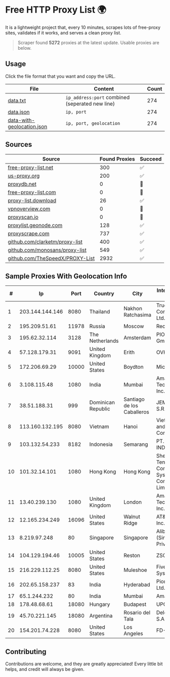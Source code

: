 
# Free HTTP Proxy List 🌍

It is a lightweight project that, every 10 minutes, scrapes lots of free-proxy sites, validates if it works, and serves a clean proxy list.


> Scraper found **5272** proxies at the latest update. Usable proxies are below.

## Usage

Click the file format that you want and copy the URL.


|File|Content|Count|
|----|-------|-----|
|[data.txt](https://raw.githubusercontent.com/themiralay/Proxy-List-World/master/data.txt)|`ip_address:port` combined (seperated new line)|274|
|[data.json](https://raw.githubusercontent.com/themiralay/Proxy-List-World/master/data.json)|`ip, port`|274|
|[data-with-geolocation.json](https://raw.githubusercontent.com/themiralay/Proxy-List-World/master/data-with-geolocation.json)|`ip, port, geolocation`|274|

## Sources

|Source|Found Proxies|Succeed|
|------|-------------|-------|
|[free-proxy-list.net](https://free-proxy-list.net)|300|✅|
|[us-proxy.org](https://www.us-proxy.org)|200|✅|
|[proxydb.net](http://proxydb.net)|0|🚫|
|[free-proxy-list.com](https://free-proxy-list.com/?page=&port=&type%5B%5D=http&type%5B%5D=https&up_time=0&search=Search)|0|🚫|
|[proxy-list.download](https://www.proxy-list.download/HTTP)|26|✅|
|[vpnoverview.com](https://vpnoverview.com/privacy/anonymous-browsing/free-proxy-servers)|0|🚫|
|[proxyscan.io](https://www.proxyscan.io)|0|🚫|
|[proxylist.geonode.com](https://proxylist.geonode.com/api/proxy-list?limit=300&page=1&sort_by=lastChecked&sort_type=desc&protocols=http,https)|128|✅|
|[proxyscrape.com](https://api.proxyscrape.com/v2/?request=displayproxies&protocol=http&timeout=10000&country=all&ssl=all&anonymity=all)|737|✅|
|[github.com/clarketm/proxy-list](https://raw.githubusercontent.com/clarketm/proxy-list/master/proxy-list-raw.txt)|400|✅|
|[github.com/monosans/proxy-list](https://raw.githubusercontent.com/monosans/proxy-list/main/proxies/http.txt)|549|✅|
|[github.com/TheSpeedX/PROXY-List](https://raw.githubusercontent.com/TheSpeedX/PROXY-List/master/http.txt)|2932|✅|


## Sample Proxies With Geolocation Info

|#|Ip|Port|Country|City|Internet Service Provider|
|-|--|----|-------|----|-------------------------|
|1|203.144.144.146|8080|Thailand|Nakhon Ratchasima|True Internet Corporation CO. Ltd.|
|2|195.209.51.61|11978|Russia|Moscow|Reconn LLC|
|3|195.62.32.114|3128|The Netherlands|Amsterdam|PIO-Hosting GmbH|
|4|57.128.179.31|9091|United Kingdom|Erith|OVH SAS|
|5|172.206.69.29|10000|United States|Boydton|Microsoft|
|6|3.108.115.48|1080|India|Mumbai|Amazon Technologies Inc.|
|7|38.51.188.31|999|Dominican Republic|Santiago de los Caballeros|JEMNETWORKS, S.R.L.|
|8|113.160.132.195|8080|Vietnam|Hanoi|VietNam Post and Telecom Corporation|
|9|103.132.54.233|8182|Indonesia|Semarang|PT. ADEAKSA INDO JAYATAMA|
|10|101.32.14.101|1080|Hong Kong|Hong Kong|Shenzhen Tencent Computer Systems Company Limited|
|11|13.40.239.130|1080|United Kingdom|London|Amazon Technologies Inc.|
|12|12.165.234.249|16096|United States|Walnut Ridge|AT&T Services, Inc.|
|13|8.219.97.248|80|Singapore|Singapore|Alibaba Cloud (Singapore) Private Limited|
|14|104.129.194.46|10005|United States|Reston|ZSCALER, INC.|
|15|216.229.112.25|8080|United States|Muleshoe|Five Area Systems, LLC|
|16|202.65.158.237|83|India|Hyderabad|Pioneer Elabs Ltd.|
|17|65.1.244.232|80|India|Mumbai|Amazon.com|
|18|178.48.68.61|18080|Hungary|Budapest|UPC|
|19|45.70.221.145|18080|Argentina|Rosario del Tala|Delco Imagen S.A.|
|20|154.201.74.228|8080|United States|Los Angeles|FD-298-8796|



## Contributing

Contributions are welcome, and they are greatly appreciated! Every
little bit helps, and credit will always be given.

